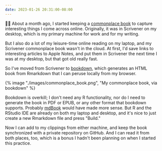 ```yaml
---
date: 2023-01-26 20:31:00-08:00
---
```


📓📝 About a month ago, I started keeping a [commonplace book](https://ninazumel.com/short_thoughts/2022/12/28/commonplace-book.html) to capture interesting things I come across online. Originally, it was in Scrivener on my desktop, which is my primary machine for work and for my writing.

But I also do a lot of my leisure-time online reading on my laptop, and my Scrivener commonplace book wasn't in the cloud. At first, I'd save links to interesting articles to Apple Notes, and put them in Scrivener the next time I was at my desktop, but that got old really fast.

So I've moved from Scrivener to [bookdown](https://bookdown.org/), which generates an HTML book from Rmarkdown that I can peruse locally from my browser.

{% image "./images/commonplace_book.png", "My commonplace book, via bookdown" %}

Bookdown is overkill; I don't need any R functionality, nor do I need to generate the book in PDF or EPUB, or any other format that bookdown supports. Probably [mdBook](https://rust-lang.github.io/mdBook/) would have made more sense. But R and the RStudio IDE are already on both my laptop and desktop, and it's nice to just create a new Rmarkdown file and press "Build."

Now I can add to my clippings from either machine, and keep the book synchronized with a private repository on GitHub. And I can read it from both places, too, which is a bonus I hadn't been planning on when I started this practice.
